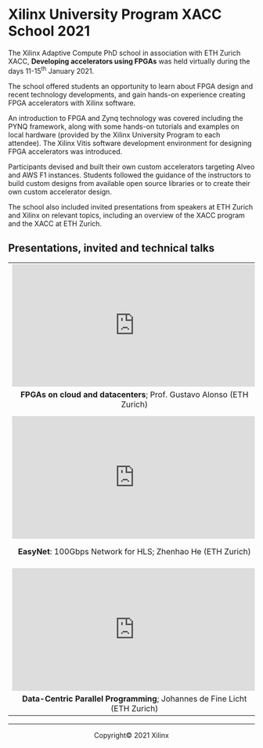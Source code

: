 # Xilinx University Program XACC School 2021

The Xilinx Adaptive Compute PhD school in association with ETH Zurich XACC, **Developing accelerators using FPGAs** was held virtually during the days 11-15<sup>th</sup> January 2021.

The school offered students an opportunity to learn about FPGA design and recent technology developments, and gain hands-on experience creating FPGA accelerators with Xilinx software.

An introduction to FPGA and Zynq technology was covered including the PYNQ framework, along with some hands-on tutorials and examples on local hardware (provided by the Xilinx University Program to each attendee). The Xilinx Vitis software development environment for designing FPGA accelerators was introduced. 

Participants devised and built their own custom accelerators targeting Alveo and AWS F1 instances. Students followed the guidance of the instructors to build custom designs from available open source libraries or to create their own custom accelerator design.

The school also included invited presentations from speakers at ETH Zurich and Xilinx on relevant topics, including an overview of the XACC program and the XACC at ETH Zurich.



## Presentations, invited and technical talks

<table border="0" width="100%" style="border: 0px; background:transparent">
    <tbody>
    <tr style="border: 0px;">
        <td style="border: 0px; background:transparent" width="200">
            <iframe style="text-align:center; border: 0px; background:transparent" width="500" height="250" src="https://www.youtube.com/embed/-3u8T9qbn6k" title="YouTube video player" frameborder="0" allow="accelerometer; autoplay; clipboard-write; encrypted-media; gyroscope; picture-in-picture" allowfullscreen=""></iframe>
        </td>
        <td style="border: 0px; background:transparent" width="200">
            <iframe style="text-align:center; border: 0px; background:transparent" width="500" height="250" src="https://www.youtube.com/embed/FsKi-7L7INA" title="YouTube video player" frameborder="0" allow="accelerometer; autoplay; clipboard-write; encrypted-media; gyroscope; picture-in-picture" allowfullscreen=""></iframe>
        </td>
    </tr>
    <tr style="border: 0px">        
        <td style="text-align:center; border: 0px; background:transparent" width="200">
            <strong>FPGAs on cloud and datacenters</strong>; Prof. Gustavo Alonso (ETH Zurich)
        </td>
        <td style="text-align:center; border: 0px; background:transparent" width="200">
            <strong>VNx</strong>: XUP Vitis UDP Network Example for Alveo; Dr. Mario Ruiz (XUP)
        </td>        
    </tr>
    <tr style="border: 0px">
        <th width="200" style="text-align:center; border: 0px; background:transparent" colspan="2">
            <font color="black" size="+2"></font>
        </th>
    </tr>
    <tr style="border: 0px">
        <td style="border: 0px; background:transparent" width="200">
            <iframe style="text-align:center; border: 0px; background:transparent" width="500" height="250" src="https://www.youtube.com/embed/cAh5KgUDgeo" title="YouTube video player" frameborder="0" allow="accelerometer; autoplay; clipboard-write; encrypted-media; gyroscope; picture-in-picture" allowfullscreen=""></iframe>
        </td>
        <td style="border: 0px; background:transparent" width="200">
            <iframe style="text-align:center; border: 0px; background:transparent" width="500" height="250" src="https://www.youtube.com/embed/gBQ5hcbGsDA" title="YouTube video player" frameborder="0" allow="accelerometer; autoplay; clipboard-write; encrypted-media; gyroscope; picture-in-picture" allowfullscreen=""></iframe>
        </td>
    </tr>
    <tr style="border: 0px">
        <td style="text-align:center; border: 0px; background:transparent" width="200">
            <strong>EasyNet</strong>: 100Gbps Network for HLS; Zhenhao He (ETH Zurich)
        </td>
        <td style="text-align:center; border: 0px; background:transparent" width="200">
            <strong>FPGA Accelerated Computing</strong>, Kumar Deepak (Xilinx Data Center Group)
        </td>
    </tr>
    <tr style="border: 0px">
        <th width="200" style="text-align:center; border: 0px; background:transparent" colspan="2">
            <font color="black" size="+2"></font>
        </th>
    </tr>
    <tr style="border: 0px">
        <td width="200" style="border: 0px; background:transparent">
            <iframe style="text-align:center; border: 0px; background:transparent" width="500" height="250" src="https://www.youtube.com/embed/t0T34AWDpgo" title="YouTube video player" frameborder="0" allow="accelerometer; autoplay; clipboard-write; encrypted-media; gyroscope; picture-in-picture" allowfullscreen=""></iframe>
        </td>
        <td width="200" style="border: 0px; background:transparent">
        </td>
    </tr>
    <tr style="border: 0px">
        <td style="text-align:center; border: 0px; background:transparent" width="200">
            <strong>Data-Centric Parallel Programming</strong>; Johannes de Fine Licht (ETH Zurich)
        </td>
        <td style="text-align:center; border: 0px; background:transparent" width="200">
        </td>
    </tr>
</tbody></table>



---------------------------------------
<p align="center">Copyright&copy; 2021 Xilinx</p>